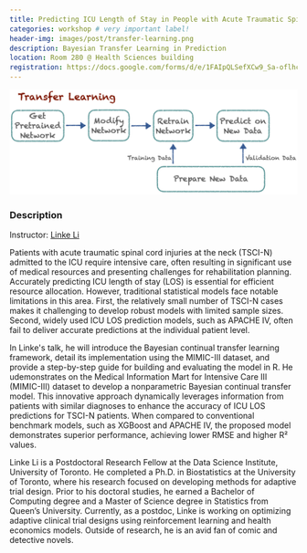```yaml
---
title: Predicting ICU Length of Stay in People with Acute Traumatic Spinal Cord Injury Using Continual Bayesian Transfer Learning 
categories: workshop # very important label!
header-img: images/post/transfer-learning.png
description: Bayesian Transfer Learning in Prediction
location: Room 280 @ Health Sciences building
registration: https://docs.google.com/forms/d/e/1FAIpQLSefXCw9_Sa-oflhcM7YwrsBonV2fTOJfHERxokhKa44s-FTsA/viewform
---
```


<div class="row">
<div class="col-sm-3"></div>
<div class="col-sm-6">
    <img src="/images/post/transfer-learning.png">
</div>
<div class="col-sm-3"></div>
</div>

### Description

Instructor: [Linke Li](https://www.linkedin.com/in/linke-li-596390107/?originalSubdomain=ca)

Patients with acute traumatic spinal cord injuries at the neck (TSCI-N) admitted to the ICU require intensive care, often resulting in significant use of medical resources and presenting challenges for rehabilitation planning. Accurately predicting ICU length of stay (LOS) is essential for efficient resource allocation. However, traditional statistical models face notable limitations in this area. First, the relatively small number of TSCI-N cases makes it challenging to develop robust models with limited sample sizes. Second, widely used ICU LOS prediction models, such as APACHE IV, often fail to deliver accurate predictions at the individual patient level.

In Linke's talk, he will introduce the Bayesian continual transfer learning framework, detail its implementation using the MIMIC-III dataset, and provide a step-by-step guide for building and evaluating the model in R. He udemonstrates on the Medical Information Mart for Intensive Care III (MIMIC-III) dataset to develop a nonparametric Bayesian continual transfer model. This innovative approach dynamically leverages information from patients with similar diagnoses to enhance the accuracy of ICU LOS predictions for TSCI-N patients. When compared to conventional benchmark models, such as XGBoost and APACHE IV, the proposed model demonstrates superior performance, achieving lower RMSE and higher R² values. 

Linke Li is a Postdoctoral Research Fellow at the Data Science Institute, University of Toronto. He completed a Ph.D. in Biostatistics at the University of Toronto, where his research focused on developing methods for adaptive trial design. Prior to his doctoral studies, he earned a Bachelor of Computing degree and a Master of Science degree in Statistics from Queen’s University. Currently, as a postdoc, Linke is working on optimizing adaptive clinical trial designs using reinforcement learning and health economics models. Outside of research, he is an avid fan of comic and detective novels.
